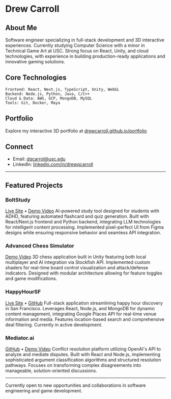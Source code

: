 # Drew Carroll

## About Me
Software engineer specializing in full-stack development and 3D interactive experiences. Currently studying Computer Science with a minor in Technical Game Art at USC. Strong focus on React, Unity, and cloud technologies, with experience in building production-ready applications and innovative gaming solutions.

## Core Technologies
```
Frontend: React, Next.js, TypeScript, Unity, WebGL
Backend: Node.js, Python, Java, C/C++
Cloud & Data: AWS, GCP, MongoDB, MySQL
Tools: Git, Docker, Maya
```

## Portfolio
Explore my interactive 3D portfolio at [drewcarroll.github.io/portfolio](https://drewcarroll.github.io/portfolio)

## Connect
- Email: dqcarrol@usc.edu
- LinkedIn: [linkedin.com/in/drewqcarroll](https://linkedin.com/in/drewqcarroll)

---

## Featured Projects

### BoltStudy
[Live Site](https://boltstudy.com) • [Demo Video](https://youtu.be/fE8bLywMMZQ)
AI-powered study tool designed for students with ADHD, featuring automated flashcard and quiz generation. Built with React/Next.js frontend and Python backend, integrating LLM technologies for intelligent content processing. Implemented pixel-perfect UI from Figma designs while ensuring responsive behavior and seamless API integration.

### Advanced Chess Simulator
[Demo Video](https://youtu.be/dHM3IsaZSbc)
3D chess application built in Unity featuring both local multiplayer and AI integration via Stockfish API. Implemented custom shaders for real-time board control visualization and attack/defense indicators. Designed with modular architecture allowing for feature toggles and game modifications.

### HappyHourSF
[Live Site]() • [GitHub](https://github.com/johnmikes100/happyhour)
Full-stack application streamlining happy hour discovery in San Francisco. Leverages React, Node.js, and MongoDB for dynamic content management, integrating Google Places API for real-time venue information and media. Features location-based search and comprehensive deal filtering. Currently in active development.

### Mediator.ai
[GitHub](https://github.com/drewcarroll/mediator) • [Demo Video](https://youtu.be/W0yltbhYzyw)
Conflict resolution platform utilizing OpenAI's API to analyze and mediate disputes. Built with React and Node.js, implementing sophisticated argument classification algorithms and structured resolution pathways. Focuses on transforming complex disagreements into manageable, solution-oriented discussions.

---

Currently open to new opportunities and collaborations in software engineering and game development.
